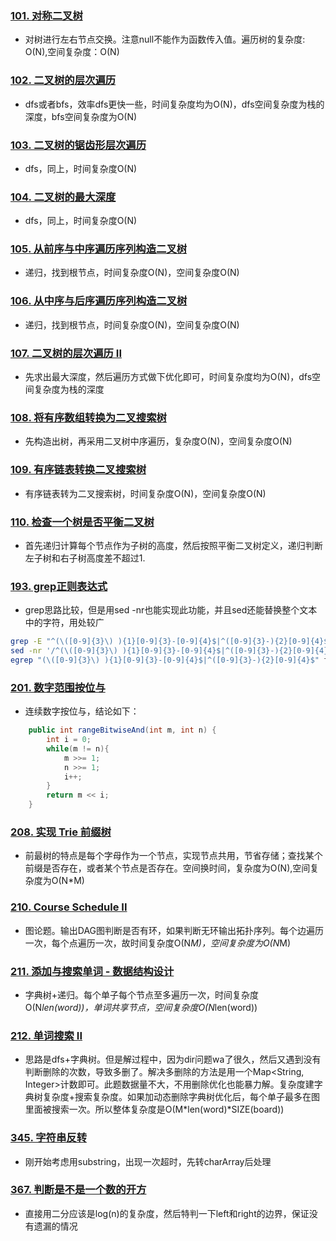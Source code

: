 ### [101. 对称二叉树](https://leetcode.com/problems/symmetric-tree/description/)
* 对树进行左右节点交换。注意null不能作为函数传入值。遍历树的复杂度: O(N),空间复杂度：O(N)
### [102. 二叉树的层次遍历](https://leetcode.com/problems/binary-tree-level-order-traversal/description/)
* dfs或者bfs，效率dfs更快一些，时间复杂度均为O(N)，dfs空间复杂度为栈的深度，bfs空间复杂度为O(N)
### [103. 二叉树的锯齿形层次遍历](https://leetcode.com/problems/binary-tree-zigzag-level-order-traversal/description/)
* dfs，同上，时间复杂度O(N)
### [104. 二叉树的最大深度](https://leetcode.com/problems/maximum-depth-of-binary-tree/description/)
* dfs，同上，时间复杂度O(N)
### [105. 从前序与中序遍历序列构造二叉树](https://leetcode.com/problems/construct-binary-tree-from-preorder-and-inorder-traversal/description/)
* 递归，找到根节点，时间复杂度O(N)，空间复杂度O(N)
### [106. 从中序与后序遍历序列构造二叉树](https://leetcode.com/problems/construct-binary-tree-from-inorder-and-postorder-traversal/submissions/1)
* 递归，找到根节点，时间复杂度O(N)，空间复杂度O(N)
### [107. 二叉树的层次遍历 II](https://leetcode.com/submissions/detail/172700470/)
* 先求出最大深度，然后遍历方式做下优化即可，时间复杂度均为O(N)，dfs空间复杂度为栈的深度
### [108. 将有序数组转换为二叉搜索树](https://leetcode.com/problems/convert-sorted-array-to-binary-search-tree/)
* 先构造出树，再采用二叉树中序遍历，复杂度O(N)，空间复杂度O(N)
### [109. 有序链表转换二叉搜索树](https://leetcode.com/problems/convert-sorted-list-to-binary-search-tree/description/)
* 有序链表转为二叉搜索树，时间复杂度O(N)，空间复杂度O(N)
### [110. 检查一个树是否平衡二叉树](https://leetcode-cn.com/problems/balanced-binary-tree/)
* 首先递归计算每个节点作为子树的高度，然后按照平衡二叉树定义，递归判断左子树和右子树高度差不超过1.
### [193. grep正则表达式](https://leetcode.com/problems/valid-phone-numbers/description/)
* grep思路比较，但是用sed -nr也能实现此功能，并且sed还能替换整个文本中的字符，用处较广
```sh
grep -E "^(\([0-9]{3}\) ){1}[0-9]{3}-[0-9]{4}$|^([0-9]{3}-){2}[0-9]{4}$" file.txt
sed -nr '/^(\([0-9]{3}\) ){1}[0-9]{3}-[0-9]{4}$|^([0-9]{3}-){2}[0-9]{4}$/p' file.txt
egrep "(\([0-9]{3}\) ){1}[0-9]{3}-[0-9]{4}$|^([0-9]{3}-){2}[0-9]{4}$" file.txt
```
### [201. 数字范围按位与](https://leetcode.com/problems/bitwise-and-of-numbers-range/description/)
* 连续数字按位与，结论如下：
```java
    public int rangeBitwiseAnd(int m, int n) {
        int i = 0;
        while(m != n){
            m >>= 1;
            n >>= 1;
            i++;
        }
        return m << i;
    }
```
### [208. 实现 Trie 前缀树](https://leetcode.com/problems/implement-trie-prefix-tree/description/)
* 前最树的特点是每个字母作为一个节点，实现节点共用，节省存储；查找某个前缀是否存在，或者某个节点是否存在。空间换时间，复杂度为O(N),空间复杂度为O(N*M)
### [210. Course Schedule II](https://leetcode.com/problems/course-schedule-ii/description/)
* 图论题。输出DAG图判断是否有环，如果判断无环输出拓扑序列。每个边遍历一次，每个点遍历一次，故时间复杂度O(N*M)，空间复杂度为O(N*M)
### [211. 添加与搜索单词 - 数据结构设计](https://leetcode.com/problems/add-and-search-word-data-structure-design/description/)
* 字典树+递归。每个单子每个节点至多遍历一次，时间复杂度O(N*len(word))，单词共享节点，空间复杂度O(N*len(word))
### [212. 单词搜索 II](https://leetcode.com/problems/word-search-ii/description/)
* 思路是dfs+字典树。但是解过程中，因为dir问题wa了很久，然后又遇到没有判断删除的次数，导致多删了。解决多删除的方法是用一个Map<String, Integer>计数即可。此题数据量不大，不用删除优化也能暴力解。复杂度建字典树复杂度+搜索复杂度。如果加动态删除字典树优化后，每个单子最多在图里面被搜索一次。所以整体复杂度是O(M*len(word)*SIZE(board))
### [345. 字符串反转](https://leetcode.com/problems/reverse-vowels-of-a-string/description/)
* 刚开始考虑用substring，出现一次超时，先转charArray后处理
### [367. 判断是不是一个数的开方](https://leetcode.com/problems/valid-perfect-square/description/)
* 直接用二分应该是log(n)的复杂度，然后特判一下left和right的边界，保证没有遗漏的情况
